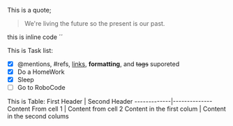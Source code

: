 This is a quote;

> We're living the future so 
> the  present is our past.

this is inline code ´<addr>´


This is Task list:
-[x] @mentions, #refs, [links](), **formatting**, and <del>tags</del> suporeted 
-[x] Do a HomeWork
-[x] Sleep
-[ ] Go to RoboCode

This is Table:
First Header | Second Header 
-------------|--------------
Content From cell 1 | Content from cell 2
Content in the first colum | Content in the second colums

